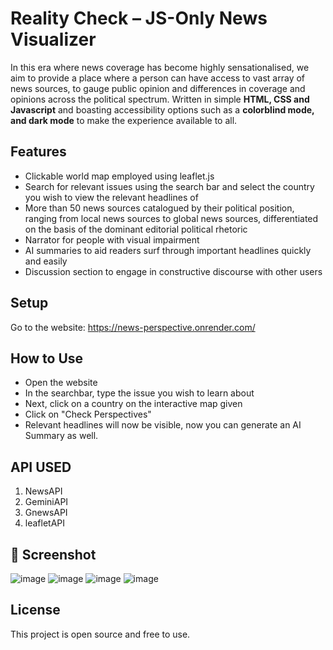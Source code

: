 #  Reality Check – JS-Only News Visualizer
In this era where news coverage has become highly sensationalised, we aim to provide a place where a person can have access to vast array of news sources, to gauge public opinion and differences in coverage and opinions across the political spectrum. Written in simple **HTML, CSS and Javascript** and boasting accessibility options such as a **colorblind mode, and dark mode** to make the experience available to all.

##  Features
-  Clickable world map employed using leaflet.js
-  Search for relevant issues using the search bar and select the country you wish to view the relevant headlines of
-  More than 50 news sources catalogued by their political position, ranging from local news sources to global news sources, differentiated on the basis of the dominant editorial political rhetoric 
-  Narrator for people with visual impairment
-  AI summaries to aid readers surf through important headlines quickly and easily
-  Discussion section to engage in constructive discourse with other users

## Setup
Go to the website: https://news-perspective.onrender.com/

##  How to Use
 -  Open the website
 -  In the searchbar, type the issue you wish to learn about
 -  Next, click on a country on the interactive map given
 -  Click on "Check Perspectives"
 -  Relevant headlines will now be visible, now you can generate an AI Summary as well.

## API USED
1. NewsAPI
2. GeminiAPI
3. GnewsAPI
4. leafletAPI

## 📸 Screenshot

![image](https://github.com/user-attachments/assets/c1a26815-8621-4485-807d-1829e30e7640)
![image](https://github.com/user-attachments/assets/1636a4a5-ff7c-4806-b7ca-37075602fce6)
![image](https://github.com/user-attachments/assets/8abda3ba-bbd5-42c7-a94c-1dcd0e09741f)
![image](https://github.com/user-attachments/assets/32dca334-83b6-4180-957d-22d373bfb22d)

##  License
This project is open source and free to use.
